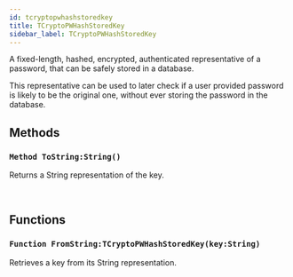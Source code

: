 ```yaml
---
id: tcryptopwhashstoredkey
title: TCryptoPWHashStoredKey
sidebar_label: TCryptoPWHashStoredKey
---
```


A fixed-length, hashed, encrypted, authenticated representative of a password, that can be safely stored in a database.


This representative can be used to later check if a user provided password is likely to be the original one, without ever
storing the password in the database.


## Methods

### `Method ToString:String()`

Returns a String representation of the key.

<br/>

## Functions

### `Function FromString:TCryptoPWHashStoredKey(key:String)`

Retrieves a key from its String representation.

<br/>

